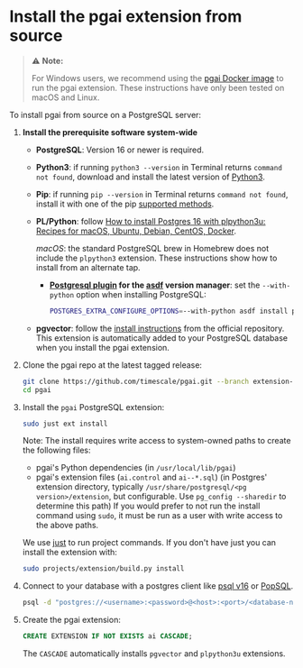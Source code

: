 # Install the pgai extension from source

> ⚠️ **Note:**
>
> For Windows users, we recommend using the [pgai Docker
image](./docker.md) to run the pgai extension. These instructions have
only been tested on macOS and Linux.


To install pgai from source on a PostgreSQL server:

1. **Install the prerequisite software system-wide**

   - **PostgreSQL**: Version 16 or newer is required.

   - **Python3**: if running `python3 --version` in Terminal returns `command
     not found`, download and install the latest version of [Python3][python3].

   - **Pip**: if running `pip --version` in Terminal returns `command not found`, install it with one of the pip [supported methods][pip].

   - **PL/Python**: follow [How to install Postgres 16 with plpython3u: Recipes for macOS, Ubuntu, Debian, CentOS, Docker][pgai-plpython].

      _macOS_: the standard PostgreSQL brew in Homebrew does not include the `plpython3` extension. These instructions show
      how to install from an alternate tap.

     - **[Postgresql plugin][asdf-postgres] for the [asdf][asdf] version manager**: set the `--with-python` option
       when installing PostgreSQL:

       ```bash
       POSTGRES_EXTRA_CONFIGURE_OPTIONS=--with-python asdf install postgres 16.3
       ```

   - **pgvector**: follow the [install instructions][pgvector-install] from the official repository. This extension is automatically added to your PostgreSQL database when you install the pgai extension.


1. Clone the pgai repo at the latest tagged release:

    ```bash
    git clone https://github.com/timescale/pgai.git --branch extension-0.8.0
    cd pgai
    ```

1. Install the `pgai` PostgreSQL extension:

    ```bash
    sudo just ext install
    ```

    Note: The install requires write access to system-owned paths to create the following files:
      - pgai's Python dependencies (in `/usr/local/lib/pgai`)
      - pgai's extension files (`ai.control` and `ai--*.sql`) (in Postgres' extension
        directory, typically `/usr/share/postgresql/<pg version>/extension`, but configurable.
        Use `pg_config --sharedir` to determine this path)
    If you would prefer to not run the install command using `sudo`, it must be run as a user with
    write access to the above paths.

    We use [just][just] to run project commands. If you don't have just you can
    install the extension with:

    ```bash
    sudo projects/extension/build.py install
    ```

1. Connect to your database with a postgres client like [psql v16](https://docs.timescale.com/use-timescale/latest/integrations/query-admin/psql/)
   or [PopSQL](https://docs.timescale.com/use-timescale/latest/popsql/).
   ```bash
   psql -d "postgres://<username>:<password>@<host>:<port>/<database-name>"
   ```

1. Create the pgai extension:

    ```sql
    CREATE EXTENSION IF NOT EXISTS ai CASCADE;
    ```

   The `CASCADE` automatically installs `pgvector` and `plpython3u` extensions.

[pgai-plpython]: https://github.com/postgres-ai/postgres-howtos/blob/main/0047_how_to_install_postgres_16_with_plpython3u.md
[asdf-postgres]: https://github.com/smashedtoatoms/asdf-postgres
[asdf]: https://github.com/asdf-vm/asdf
[python3]: https://www.python.org/downloads/
[pip]: https://pip.pypa.io/en/stable/installation/#supported-methods
[plpython3u]: https://www.postgresql.org/docs/current/plpython.html
[pgvector]: https://github.com/pgvector/pgvector
[pgvector-install]: https://github.com/pgvector/pgvector?tab=readme-ov-file#installation
[python-virtual-environment]: https://packaging.python.org/en/latest/tutorials/installing-packages/#creating-and-using-virtual-environments
[create-a-new-service]: https://console.cloud.timescale.com/dashboard/create_services
[just]: https://github.com/casey/just
